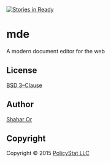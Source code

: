 [![Stories in Ready](https://badge.waffle.io/PolicyStat/mde.png?label=ready&title=Ready)](https://waffle.io/PolicyStat/mde)
# mde

A modern document editor for the web

## License

[BSD 3–Clause](./LICENSE)

## Author

[Shahar Or](http://github.com/mightyiam)

## Copyright

Copyright © 2015 [PolicyStat LLC](https://github.com/policystat)
